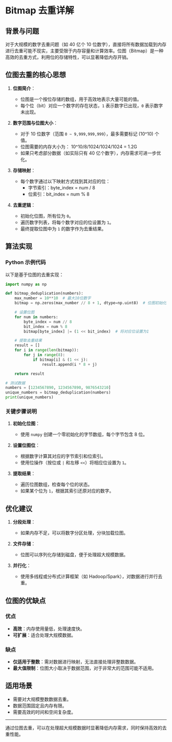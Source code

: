# Bitmap 去重详解

## 背景与问题

对于大规模的数字去重问题（如 40 亿个 10 位数字），直接将所有数据加载到内存进行去重可能不现实，主要受限于内存容量和计算效率。位图（Bitmap）是一种高效的去重方式，利用位的存储特性，可以显著降低内存开销。

## 位图去重的核心思想

1. **位图简介**：
    - 位图是一个按位存储的数组，用于高效地表示大量可能的值。
    - 每个位（bit）对应一个数字的存在状态，`1` 表示数字已出现，`0` 表示数字未出现。

2. **数字范围与位图大小**：
    - 对于 10 位数字（范围 `0 ~ 9,999,999,999`），最多需要标记 \(10^10\) 个值。
    - 位图需要的内存大小为：
      10^10/8/1024/1024/1024 = 1.2G 
    - 如果只考虑部分数据（如实际只有 40 亿个数字），内存需求可进一步优化。

3. **存储映射**：
    - 每个数字通过以下映射方式找到其对应的位：
        - 字节索引：byte_index = num / 8
        - 位索引：bit_index = num % 8

4. **去重逻辑**：
    - 初始化位图，所有位为 `0`。
    - 遍历数字列表，将每个数字对应的位设置为 `1`。
    - 最终提取位图中为 `1` 的数字作为去重结果。

## 算法实现

### Python 示例代码
以下是基于位图的去重实现：

```python
import numpy as np

def bitmap_deduplication(numbers):
    max_number = 10**10  # 最大10位数字
    bitmap = np.zeros(max_number // 8 + 1, dtype=np.uint8)  # 位图初始化

    # 设置位图
    for num in numbers:
        byte_index = num // 8
        bit_index = num % 8
        bitmap[byte_index] |= (1 << bit_index)  # 将对应位设置为1

    # 提取去重结果
    result = []
    for i in range(len(bitmap)):
        for j in range(8):
            if bitmap[i] & (1 << j):
                result.append(i * 8 + j)

    return result

# 测试数据
numbers = [1234567890, 1234567890, 9876543210]
unique_numbers = bitmap_deduplication(numbers)
print(unique_numbers)
```

### 关键步骤说明

1. **初始化位图**：
    - 使用 `numpy` 创建一个零初始化的字节数组，每个字节包含 8 位。

2. **设置位图位**：
    - 根据数字计算其对应的字节索引和位索引。
    - 使用位操作（按位或 `|` 和左移 `<<`）将相应位设置为 `1`。

3. **提取结果**：
    - 遍历位图数组，检查每个位的状态。
    - 如果某个位为 `1`，根据其索引还原对应的数字。

## 优化建议

1. **分段处理**：
    - 如果内存不足，可以将数字分区处理，分块加载位图。

2. **文件存储**：
    - 位图可以序列化存储到磁盘，便于处理超大规模数据。

3. **并行化**：
    - 使用多线程或分布式计算框架（如 Hadoop/Spark），对数据进行并行去重。

## 位图的优缺点

### 优点
- **高效**：内存使用量低，处理速度快。
- **可扩展**：适合处理大规模数据。

### 缺点
- **仅适用于整数**：需对数据进行映射，无法直接处理非整数数据。
- **最大值限制**：位图大小取决于数据范围，对于非常大的范围可能不适用。

## 适用场景
- 需要对大规模整数数据去重。
- 数据范围固定且内存有限。
- 需要高效的时间和空间复杂度。

---

通过位图去重，可以在处理超大规模数据时显著降低内存需求，同时保持高效的去重性能。

